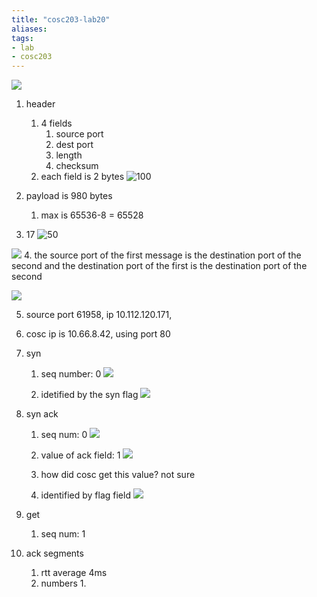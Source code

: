 ```yaml
---
title: "cosc203-lab20"
aliases: 
tags: 
- lab
- cosc203
---
```


![](https://i.imgur.com/EnNd94C.png)

1. header
	1. 4 fields
		1. source port
		2. dest port
		3. length
		4. checksum
	2. each field is 2 bytes
![100](https://i.imgur.com/dzMuJWY.png)

2. payload is 980 bytes
	1. max is 65536-8 = 65528

3. 17 ![50](https://i.imgur.com/uKGY8WP.png)

![](https://i.imgur.com/In1iX3w.png)
4. the source port of the first message is the destination port of the second and the destination port of the first is the destination port of the second



![](https://i.imgur.com/V4GKJA5.png)

5. source port 61958, ip 10.112.120.171, 
6. cosc ip is 10.66.8.42, using port 80


7. syn 
	1. seq number: 0   ![](https://i.imgur.com/8yF20dZ.png)

	2. idetified by the syn flag ![](https://i.imgur.com/rkw0BMu.png)

8. syn ack
	1. seq num: 0 ![](https://i.imgur.com/5sdwweq.png)

	2. value of ack field: 1 ![](https://i.imgur.com/mrvWNks.png)
	3. how did cosc get this value? not sure
	4. identified by flag field ![](https://i.imgur.com/WJmm8Ra.png)

9. get [](https://i.imgur.com/LZOuVK9.png)
	1. seq num: 1

10. ack segments
	1. rtt average 4ms
	2. numbers
		1. 